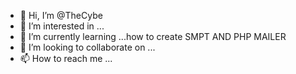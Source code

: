 - 👋 Hi, I’m @TheCybe
- 👀 I’m interested in ...
- 🌱 I’m currently learning ...how to create SMPT AND PHP MAILER
- 💞️ I’m looking to collaborate on ...
- 📫 How to reach me ...

<!---
TheCybe/TheCybe is a ✨ special ✨ repository because its `README.md` (this file) appears on your GitHub profile.
You can click the Preview link to take a look at your changes.
--->

